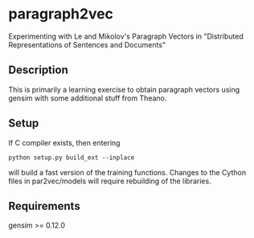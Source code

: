 # paragraph2vec
Experimenting with Le and Mikolov's Paragraph Vectors in
"Distributed Representations of Sentences and Documents"

Description
-----------
This is primarily a learning exercise to obtain paragraph vectors
using gensim with some additional stuff from Theano.

Setup
-----
If C compiler exists, then entering

    python setup.py build_ext --inplace

will build a fast version of the training functions.
Changes to the Cython files in par2vec/models will require
rebuilding of the libraries.

Requirements
------------
gensim >= 0.12.0
